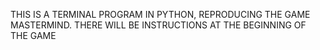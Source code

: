 THIS IS A TERMINAL PROGRAM IN PYTHON, REPRODUCING THE GAME MASTERMIND.
THERE WILL BE INSTRUCTIONS AT THE BEGINNING OF THE GAME

